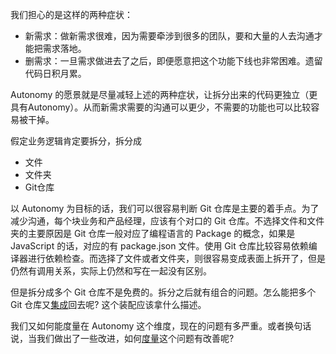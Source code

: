 我们担心的是这样的两种症状：

* 新需求：做新需求很难，因为需要牵涉到很多的团队，要和大量的人去沟通才能把需求落地。
* 删需求：一旦需求做进去了之后，即便愿意把这个功能下线也非常困难。遗留代码日积月累。

Autonomy 的愿景就是尽量减轻上述的两种症状，让拆分出来的代码更独立（更具有Autonomy）。从而新需求需要的沟通可以更少，不需要的功能也可以比较容易被干掉。

假定业务逻辑肯定要拆分，拆分成

* 文件
* 文件夹
* Git仓库

以 Autonomy 为目标的话，我们可以很容易判断 Git 仓库是主要的着手点。为了减少沟通，每个块业务和产品经理，应该有个对口的 Git 仓库。不选择文件和文件夹的主要原因是 Git 仓库一般对应了编程语言的 Package 的概念，如果是 JavaScript 的话，对应的有 package.json 文件。使用 Git 仓库比较容易依赖编译器进行依赖检查。而选择了文件或者文件夹，则很容易变成表面上拆开了，但是仍然有调用关系，实际上仍然和写在一起没有区别。

但是拆分成多个 Git 仓库不是免费的。拆分之后就有组合的问题。怎么能把多个 Git 仓库又[集成](./integration)回去呢? 这个装配应该拿什么描述。

我们又如何能度量在 Autonomy 这个维度，现在的问题有多严重。或者换句话说，当我们做出了一些改进，如何[度量](./autonomy-metrics)这个问题有改善呢?